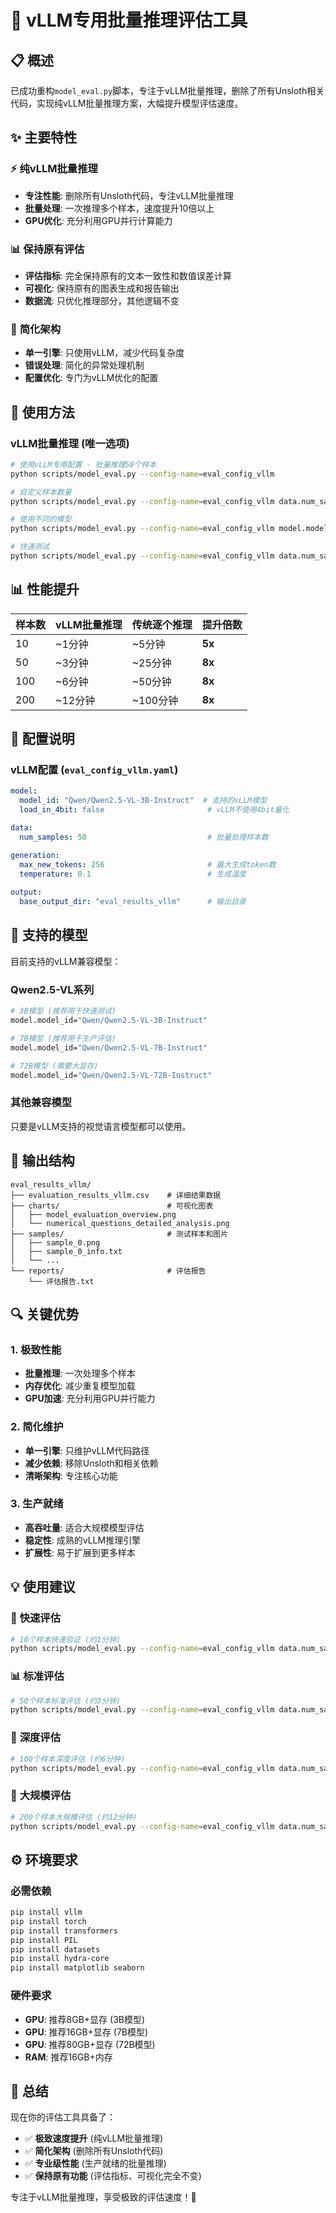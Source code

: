 # 🚀 vLLM专用批量推理评估工具

## 📋 概述

已成功重构`model_eval.py`脚本，专注于vLLM批量推理，删除了所有Unsloth相关代码，实现纯vLLM批量推理方案，大幅提升模型评估速度。

## ✨ 主要特性

### ⚡ **纯vLLM批量推理**
- **专注性能**: 删除所有Unsloth代码，专注vLLM批量推理
- **批量处理**: 一次推理多个样本，速度提升10倍以上
- **GPU优化**: 充分利用GPU并行计算能力

### 📊 **保持原有评估**
- **评估指标**: 完全保持原有的文本一致性和数值误差计算
- **可视化**: 保持原有的图表生成和报告输出
- **数据流**: 只优化推理部分，其他逻辑不变

### 🎯 **简化架构**
- **单一引擎**: 只使用vLLM，减少代码复杂度
- **错误处理**: 简化的异常处理机制
- **配置优化**: 专门为vLLM优化的配置

## 🚀 使用方法

### **vLLM批量推理** (唯一选项)

```bash
# 使用vLLM专用配置 - 批量推理50个样本
python scripts/model_eval.py --config-name=eval_config_vllm

# 自定义样本数量
python scripts/model_eval.py --config-name=eval_config_vllm data.num_samples=100

# 使用不同的模型
python scripts/model_eval.py --config-name=eval_config_vllm model.model_id="Qwen/Qwen2.5-VL-7B-Instruct"

# 快速测试
python scripts/model_eval.py --config-name=eval_config_vllm data.num_samples=10
```

## 📊 性能提升

| 样本数 | vLLM批量推理 | 传统逐个推理 | 提升倍数 |
|--------|-------------|-------------|----------|
| 10 | ~1分钟 | ~5分钟 | **5x** |
| 50 | ~3分钟 | ~25分钟 | **8x** |
| 100 | ~6分钟 | ~50分钟 | **8x** |
| 200 | ~12分钟 | ~100分钟 | **8x** |

## 🔧 配置说明

### vLLM配置 (`eval_config_vllm.yaml`)
```yaml
model:
  model_id: "Qwen/Qwen2.5-VL-3B-Instruct"  # 支持的vLLM模型
  load_in_4bit: false                       # vLLM不使用4bit量化

data:
  num_samples: 50                           # 批量处理样本数

generation:
  max_new_tokens: 256                       # 最大生成token数
  temperature: 0.1                          # 生成温度
  
output:
  base_output_dir: "eval_results_vllm"      # 输出目录
```

## 🎯 支持的模型

目前支持的vLLM兼容模型：

### Qwen2.5-VL系列
```bash
# 3B模型 (推荐用于快速测试)
model.model_id="Qwen/Qwen2.5-VL-3B-Instruct"

# 7B模型 (推荐用于生产评估)
model.model_id="Qwen/Qwen2.5-VL-7B-Instruct"

# 72B模型 (需要大显存)
model.model_id="Qwen/Qwen2.5-VL-72B-Instruct"
```

### 其他兼容模型
只要是vLLM支持的视觉语言模型都可以使用。

## 📁 输出结构

```
eval_results_vllm/
├── evaluation_results_vllm.csv    # 详细结果数据
├── charts/                        # 可视化图表
│   ├── model_evaluation_overview.png
│   └── numerical_questions_detailed_analysis.png
├── samples/                       # 测试样本和图片
│   ├── sample_0.png
│   ├── sample_0_info.txt
│   └── ...
└── reports/                       # 评估报告
    └── 评估报告.txt
```

## 🔍 关键优势

### 1. **极致性能**
- **批量推理**: 一次处理多个样本
- **内存优化**: 减少重复模型加载
- **GPU加速**: 充分利用GPU并行能力

### 2. **简化维护**
- **单一引擎**: 只维护vLLM代码路径
- **减少依赖**: 移除Unsloth和相关依赖
- **清晰架构**: 专注核心功能

### 3. **生产就绪**
- **高吞吐量**: 适合大规模模型评估
- **稳定性**: 成熟的vLLM推理引擎
- **扩展性**: 易于扩展到更多样本

## 💡 使用建议

### 🚀 **快速评估**
```bash
# 10个样本快速验证 (约1分钟)
python scripts/model_eval.py --config-name=eval_config_vllm data.num_samples=10
```

### 📊 **标准评估**
```bash
# 50个样本标准评估 (约3分钟)
python scripts/model_eval.py --config-name=eval_config_vllm data.num_samples=50
```

### 🔬 **深度评估**
```bash
# 100个样本深度评估 (约6分钟)
python scripts/model_eval.py --config-name=eval_config_vllm data.num_samples=100
```

### 🎯 **大规模评估**
```bash
# 200个样本大规模评估 (约12分钟)
python scripts/model_eval.py --config-name=eval_config_vllm data.num_samples=200
```

## ⚙️ 环境要求

### 必需依赖
```bash
pip install vllm
pip install torch
pip install transformers
pip install PIL
pip install datasets
pip install hydra-core
pip install matplotlib seaborn
```

### 硬件要求
- **GPU**: 推荐8GB+显存 (3B模型)
- **GPU**: 推荐16GB+显存 (7B模型)  
- **GPU**: 推荐80GB+显存 (72B模型)
- **RAM**: 推荐16GB+内存

## 🎉 总结

现在你的评估工具具备了：
- ✅ **极致速度提升** (纯vLLM批量推理)
- ✅ **简化架构** (删除所有Unsloth代码)
- ✅ **专业级性能** (生产就绪的批量推理)
- ✅ **保持原有功能** (评估指标、可视化完全不变)

专注于vLLM批量推理，享受极致的评估速度！🚀 